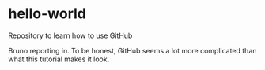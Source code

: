 # hello-world
Repository to learn how to use GitHub

Bruno reporting in. To be honest, GitHub seems a lot more complicated than what this tutorial makes it look.
